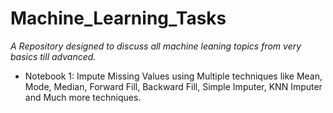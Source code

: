 # Machine_Learning_Tasks

*A Repository designed to discuss all machine leaning topics from very basics till advanced.*

* Notebook 1: Impute Missing Values using Multiple techniques like Mean, Mode, Median, Forward Fill, Backward Fill, Simple Imputer, KNN Imputer and Much more techniques.
